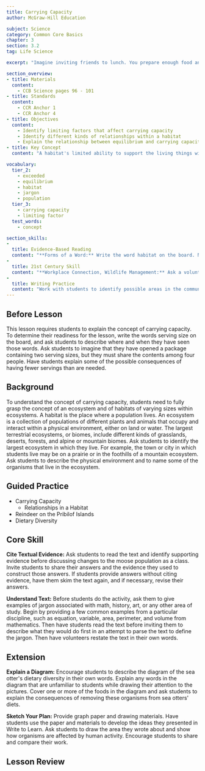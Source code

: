 ```yaml
---
title: Carrying Capacity
author: McGraw-Hill Education

subject: Science
category: Common Core Basics
chapter: 3
section: 3.2
tag: Life Science

excerpt: "Imagine inviting friends to lunch. You prepare enough food and set the table for eight people. Your planned lunch will satisfy the needs of eight people in all. But then each of your friends invites another friend. You don't have enough resources to feed or seat them all. You might say that your lunch community has exceeded its carrying capacity. This lesson talks about carrying capacity, or the environmental limitations that determine how many organisms an ecosystem can support."

section_overview:
- title: Materials
  content:
    - CCB Science pages 96 - 101
- title: Standards
  content:
    - CCR Anchor 1
    - CCR Anchor 4
- title: Objectives
  content:
    - Identify limiting factors that affect carrying capacity
    - Identify different kinds of relationships within a habitat
    - Explain the relationship between equilibrium and carrying capacity
- title: Key Concept
  content: "A habitat's limited ability to support the living things within it is called its carrying capacity. Carrying capacity is shaped by limiting factors in the environment."

vocabulary:
  tier_2:
    - exceeded
    - equilibrium
    - habitat
    - jargon
    - population
  tier_3:
    - carrying capacity
    - limiting factor
  test_words:
    - concept

section_skills:
-
  title: Evidence-Based Reading
  content: "**Forms of a Word:** Write the word habitat on the board. Next to the word, write: from the Latin word 'habitare', meaning it dwells or lives. Ask a volunteer to define the term as it is used in the lesson. Next, write the following words on the board: habit, habitable, habitual, habitation, inhabitant, and habilitate. Read the words aloud. Remind students of the origins of the word habitat, and then ask them to use that meaning to define the terms you listed. Offer examples of sentences using the related words to guide student understanding. Ask students to explain how knowing a word's history can help them define related words."
-
  title: 21st Century Skill
  content: "**Workplace Connection, Wildlife Management:** Ask a volunteer to read the text aloud. Then ask students to explain the responsibilities of a wildlife manager. Remind students that some managers may mark and track wildlife movement in an ecosystem. Encourage students to discuss what managers can learn about animals by monitoring their movement."
-
  title: Writing Practice
  content: "Work with students to identify possible areas in the community where humans are putting pressure on environmental resources or species. Then select one of the areas and ask students to apply the concepts of limiting factors and carrying capacity to describe what might be happening there."
---
```

## Before Lesson

This lesson requires students to explain the concept of carrying capacity. To determine their readiness for the lesson, write the words serving size on the board, and ask students to describe where and when they have seen those words. Ask students to imagine that they have opened a package containing two serving sizes, but they must share the contents among four people. Have students explain some of the possible consequences of having fewer servings than are needed.

## Background

To understand the concept of carrying capacity, students need to fully grasp the concept of an ecosystem and of habitats of varying sizes within ecosystems. A habitat is the place where a population lives. An ecosystem is a collection of populations of different plants and animals that occupy and interact within a physical environment, either on land or water. The largest terrestrial ecosystems, or biomes, include different kinds of grasslands, deserts, forests, and alpine or mountain biomes. Ask students to identify the largest ecosystem in which they live. For example, the town or city in which students live may be on a prairie or in the foothills of a mountain ecosystem. Ask students to describe the physical environment and to name some of the organisms that live in the ecosystem.

## Guided Practice

- Carrying Capacity
  - Relationships in a Habitat
- Reindeer on the Pribilof Islands
- Dietary Diversity

## Core Skill

**Cite Textual Evidence:** Ask students to read the text and identify supporting evidence before discussing changes to the moose population as a class. Invite students to share their answers and the evidence they used to construct those answers. If students provide answers without citing evidence, have them skim the text again, and if necessary, revise their answers.

**Understand Text:** Before students do the activity, ask them to give examples of jargon associated with math, history, art, or any other area of study. Begin by providing a few common examples from a particular discipline, such as equation, variable, area, perimeter, and volume from mathematics. Then have students read the text before inviting them to describe what they would do first in an attempt to parse the text to define the jargon. Then have volunteers restate the text in their own words.

## Extension

**Explain a Diagram:** Encourage students to describe the diagram of the sea otter's dietary diversity in their own words. Explain any words in the diagram that are unfamiliar to students while drawing their attention to the pictures. Cover one or more of the foods in the diagram and ask students to explain the consequences of removing these organisms from sea otters' diets.

**Sketch Your Plan:** Provide graph paper and drawing materials. Have students use the paper and materials to develop the ideas they presented in Write to Learn. Ask students to draw the area they wrote about and show how organisms are affected by human activity. Encourage students to share and compare their work.

## Lesson Review

